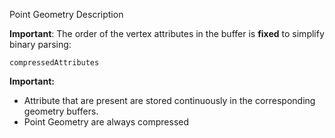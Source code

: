 Point Geometry Description

**Important**: The order of the vertex attributes in the buffer is **fixed** to simplify binary parsing:

```
compressedAttributes
```

 **Important:**
- Attribute that are present are stored continuously in the corresponding geometry buffers.
- Point Geometry are always compressed
